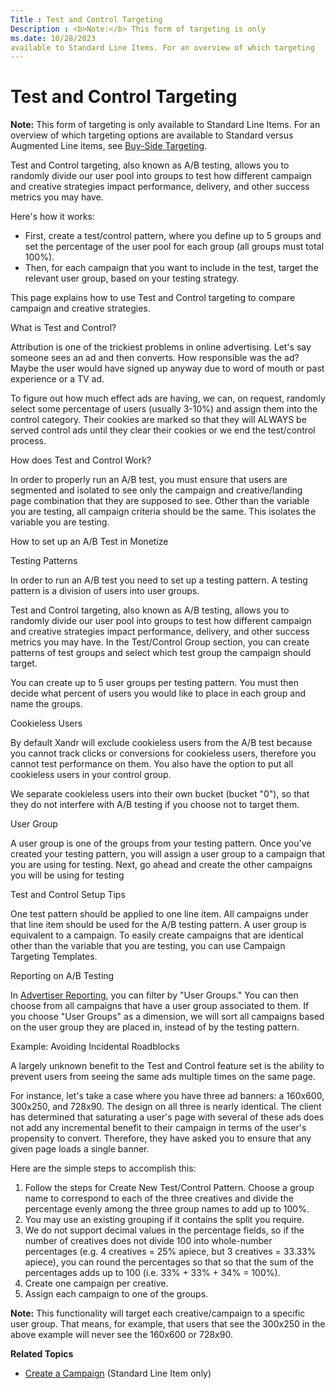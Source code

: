 ```yaml
---
Title : Test and Control Targeting
Description : <b>Note:</b> This form of targeting is only
ms.date: 10/28/2023
available to Standard Line Items. For an overview of which targeting
---
```



# Test and Control Targeting





<b>Note:</b> This form of targeting is only
available to Standard Line Items. For an overview of which targeting
options are available to Standard versus Augmented Line items, see
<a href="buy-side-targeting.md" class="xref">Buy-Side Targeting</a>.



Test and Control targeting, also known as A/B testing, allows you to
randomly divide our user pool into groups to test how different campaign
and creative strategies impact performance, delivery, and other success
metrics you may have.

Here's how it works:

- First, create a test/control pattern, where you define up to 5 groups
  and set the percentage of the user pool for each group (all groups
  must total 100%).
- Then, for each campaign that you want to include in the test, target
  the relevant user group, based on your testing strategy.

This page explains how to use Test and Control targeting to compare
campaign and creative strategies.

What is Test and Control?

Attribution is one of the trickiest problems in online advertising.
Let's say someone sees an ad and then converts. How responsible was the
ad? Maybe the user would have signed up anyway due to word of mouth or
past experience or a TV ad.

To figure out how much effect ads are having, we can, on request,
randomly select some percentage of users (usually 3-10%) and assign them
into the control category. Their cookies are marked so that they will
ALWAYS be served control ads until they clear their cookies or we end
the test/control process.

How does Test and Control Work?

In order to properly run an A/B test, you must ensure that users are
segmented and isolated to see only the campaign and creative/landing
page combination that they are supposed to see. Other than the variable
you are testing, all campaign criteria should be the same. This isolates
the variable you are testing.

How to set up an A/B Test in Monetize

Testing Patterns

In order to run an A/B test you need to set up a testing pattern. A
testing pattern is a division of users into user groups.

Test and Control targeting, also known as A/B testing, allows you to
randomly divide our user pool into groups to test how different campaign
and creative strategies impact performance, delivery, and other success
metrics you may have. In the Test/Control Group section, you can create
patterns of test groups and select which test group the campaign should
target.

You can create up to 5 user groups per testing pattern. You must then
decide what percent of users you would like to place in each group and
name the groups.

Cookieless Users

By default Xandr will exclude cookieless users
from the A/B test because you cannot track clicks or conversions for
cookieless users, therefore you cannot test performance on them. You
also have the option to put all cookieless users in your control group.

We separate cookieless users into their own bucket (bucket "0"), so that
they do not interfere with A/B testing if you choose not to target them.

User Group

A user group is one of the groups from your testing pattern. Once you've
created your testing pattern, you will assign a user group to a campaign
that you are using for testing. Next, go ahead and create the other
campaigns you will be using for testing

Test and Control Setup Tips

One test pattern should be applied to one line item. All campaigns under
that line item should be used for the A/B testing pattern. A user group
is equivalent to a campaign. To easily create campaigns that are
identical other than the variable that you are testing, you can use
Campaign Targeting Templates.

Reporting on A/B Testing

In <a href="advertiser-reporting.md" class="xref">Advertiser
Reporting</a>, you can filter by "User Groups." You can then choose from
all campaigns that have a user group associated to them. If you choose
"User Groups" as a dimension, we will sort all campaigns based on the
user group they are placed in, instead of by the testing pattern.

Example: Avoiding Incidental Roadblocks

A largely unknown benefit to the Test and Control feature set is the
ability to prevent users from seeing the same ads multiple times on the
same page.

For instance, let's take a case where you have three ad banners: a
160x600, 300x250, and 728x90. The design on all three is nearly
identical. The client has determined that saturating a user's page with
several of these ads does not add any incremental benefit to their
campaign in terms of the user's propensity to convert. Therefore, they
have asked you to ensure that any given page loads a single banner.

Here are the simple steps to accomplish this:

1.  Follow the steps for Create New Test/Control Pattern. Choose a group
    name to correspond to each of the three creatives and divide the
    percentage evenly among the three group names to add up to 100%.
2.  You may use an existing grouping if it contains the split you
    require.
3.  We do not support decimal values in the percentage fields, so if the
    number of creatives does not divide 100 into whole-number
    percentages (e.g. 4 creatives = 25% apiece, but 3 creatives = 33.33%
    apiece), you can round the percentages so that so that the sum of
    the percentages adds up to 100 (i.e. 33% + 33% + 34% = 100%).
4.  Create one campaign per creative.
5.  Assign each campaign to one of the groups.



<b>Note:</b> This functionality will target
each creative/campaign to a specific user group. That means, for
example, that users that see the 300x250 in the above example will never
see the 160x600 or 728x90.



**Related Topics**

- <a href="create-a-campaign.md" class="xref">Create a Campaign</a>
  (Standard Line Item only)




